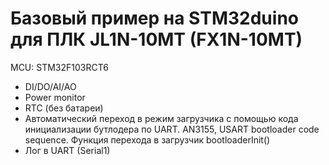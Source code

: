# Базовый пример на STM32duino для ПЛК JL1N-10MT (FX1N-10MT)

MCU: STM32F103RCT6

+ DI/DO/AI/AO
+ Power monitor
+ RTC (без батареи)
+ Автоматический переход в режим загрузчика с помощью кода инициализации бутлодера по UART.
AN3155, USART bootloader code sequence. Функция перехода в загрузчик bootloaderInit()
+ Лог в UART (Serial1)

